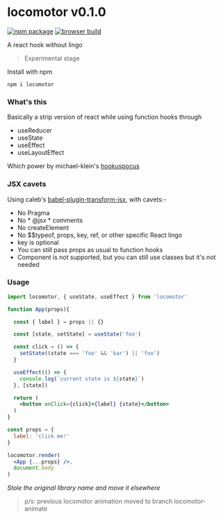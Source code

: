 # locomotor v0.1.0

[![npm package](https://img.shields.io/badge/npm-0.1.0-blue.svg)](https://www.npmjs.com/package/locomotor) [![browser build](https://img.shields.io/badge/rawgit-0.1.0-ff69b4.svg)](https://cdn.rawgit.com/syarul/locomotor/master/locomotor-min.js)

A react hook without lingo

> Experimental stage

Install with npm

```npm i locomotor```

### What's this
Basically a strip version of react while using function hooks through
- useReducer
- useState
- useEffect
- useLayoutEffect

Which power by michael-klein's [hookuspocus](https://github.com/michael-klein/hookuspocus)

### JSX cavets
Using caleb's [babel-plugin-transform-jsx](https://github.com/calebmer/node_modules/tree/master/babel-plugin-transform-jsx), with cavets:-
- No Pragma
- No * @jsx * comments
- No createElement
- No $$typeof, props, key, ref, or other specific React lingo
- key is optional
- You can still pass props as usual to function hooks
- Component is not supported, but you can still use classes but it's not needed

### Usage
```jsx
import locomotor, { useState, useEffect } from 'locomotor'

function App(props){

  const { label } = props || {}

  const [state, setState] = useState('foo')

  const click = () => {
    setState((state === 'foo' && 'bar') || 'foo')
  }

  useEffect(() => {
    console.log(`current state is ${state}`)
  }, [state])

  return (
    <button onClick={click}>{label} {state}</button>
  )
}

const props = {
  label: 'click me!'
}

locomotor.render(
  <App {...props} />, 
  document.body
)

```

*Stole the original library name and move it elsewhere*
> p/s: previous locomotor animation moved to branch locomotor-animate